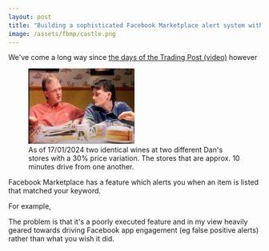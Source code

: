```yaml
---
layout: post
title: "Building a sophisticated Facebook Marketplace alert system with Github Actions and ChatGPT API"
image: /assets/fbmp/castle.png
---
```



We've come a long way since <a href="https://www.youtube.com/watch?v=dik_wnOE4dk">the days of the Trading Post (video)</a> however 

<div class="figure-container">
  <figure>
    <img src="/assets/fbmp/castle.png" alt="" loading="lazy" style="width: 50%;">
    <figcaption>
      As of 17/01/2024 two identical wines at two different Dan's stores with a 30% price variation. The stores that are approx. 10 minutes drive from one another.
    </figcaption>
  </figure>
</div>



Facebook Marketplace has a feature which alerts you when an item is listed that matched your keyword.

For example, 

The problem is that it's a poorly executed feature and in my view heavily geared towards driving Facebook app engagement (eg false positive alerts) rather than what you wish it did. 

